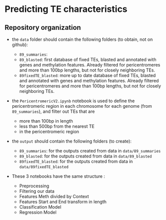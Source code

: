 # Predicting TE characteristics

## Repository organization

* the `data` folder should contain the following folders (to obtain, not on github):
  * `89_summaries`: 
  * `89_blasted`: first database of fixed TEs, blasted and annotated with genes and methylation features.
Already filtered for pericentromeres and more than 100bp lengths, but not for closely neighboring TEs.
  * `89fixedTE_blasted`: more up to date database of fixed TEs, blasted and annotated with genes and methylation features.
Already filtered for pericentromeres and more than 100bp lengths, but not for closely neighboring TEs.

* the `PericentromericV2.ipynb` notebook is used to define the pericentromeric region in each chromosome for each genome (from `89_summaries`), and filter out TEs that are
  * more than 100bp in length
  * less than 500bp from the nearest TE
  * in the pericentromeric region

* the `output` should contain the following folders (to create):
  * `89_summaries`: for the outputs created from data in `data/89_summaries`
  * `89_blasted`: for the outputs created from data in `data/89_blasted`
  * `89fixedTE_blasted`: for the outputs created from data in `data/89fixedTE_blasted`

* These 3 notebooks have the same structure :
  * Preprocessing
  * Filtering our data 
  * Features Meth divided by Context
  * Features Start and End transform in length
  * Classification Model
  * Regression Model
    
  
